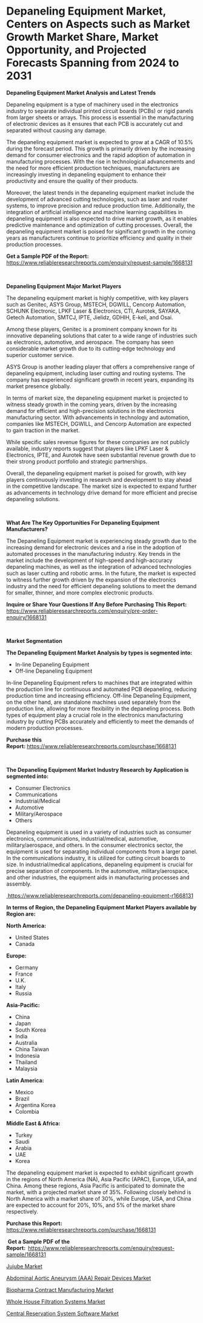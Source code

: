 <p><h1>Depaneling Equipment Market, Centers on Aspects such as Market Growth Market Share, Market Opportunity, and Projected Forecasts Spanning from 2024 to 2031</h1></p><p><strong>Depaneling Equipment Market Analysis and Latest Trends</strong></p>
<p><p>Depaneling equipment is a type of machinery used in the electronics industry to separate individual printed circuit boards (PCBs) or rigid panels from larger sheets or arrays. This process is essential in the manufacturing of electronic devices as it ensures that each PCB is accurately cut and separated without causing any damage.</p><p>The depaneling equipment market is expected to grow at a CAGR of 10.5% during the forecast period. This growth is primarily driven by the increasing demand for consumer electronics and the rapid adoption of automation in manufacturing processes. With the rise in technological advancements and the need for more efficient production techniques, manufacturers are increasingly investing in depaneling equipment to enhance their productivity and ensure the quality of their products.</p><p>Moreover, the latest trends in the depaneling equipment market include the development of advanced cutting technologies, such as laser and router systems, to improve precision and reduce production time. Additionally, the integration of artificial intelligence and machine learning capabilities in depaneling equipment is also expected to drive market growth, as it enables predictive maintenance and optimization of cutting processes. Overall, the depaneling equipment market is poised for significant growth in the coming years as manufacturers continue to prioritize efficiency and quality in their production processes.</p></p>
<p><strong>Get a Sample PDF of the Report:&nbsp;</strong> <a href="https://www.reliableresearchreports.com/enquiry/request-sample/1668131">https://www.reliableresearchreports.com/enquiry/request-sample/1668131</a></p>
<p>&nbsp;</p>
<p><strong>Depaneling Equipment Major Market Players</strong></p>
<p><p>The depaneling equipment market is highly competitive, with key players such as Genitec, ASYS Group, MSTECH, DGWILL, Cencorp Automation, SCHUNK Electronic, LPKF Laser & Electronics, CTI, Aurotek, SAYAKA, Getech Automation, SMTCJ, IPTE, Jielidz, GDHIH, E-keli, and Osai.</p><p>Among these players, Genitec is a prominent company known for its innovative depaneling solutions that cater to a wide range of industries such as electronics, automotive, and aerospace. The company has seen considerable market growth due to its cutting-edge technology and superior customer service.</p><p>ASYS Group is another leading player that offers a comprehensive range of depaneling equipment, including laser cutting and routing systems. The company has experienced significant growth in recent years, expanding its market presence globally.</p><p>In terms of market size, the depaneling equipment market is projected to witness steady growth in the coming years, driven by the increasing demand for efficient and high-precision solutions in the electronics manufacturing sector. With advancements in technology and automation, companies like MSTECH, DGWILL, and Cencorp Automation are expected to gain traction in the market.</p><p>While specific sales revenue figures for these companies are not publicly available, industry reports suggest that players like LPKF Laser & Electronics, IPTE, and Aurotek have seen substantial revenue growth due to their strong product portfolio and strategic partnerships.</p><p>Overall, the depaneling equipment market is poised for growth, with key players continuously investing in research and development to stay ahead in the competitive landscape. The market size is expected to expand further as advancements in technology drive demand for more efficient and precise depaneling solutions.</p></p>
<p>&nbsp;</p>
<p><strong>What Are The Key Opportunities For Depaneling Equipment Manufacturers?</strong></p>
<p><p>The Depaneling Equipment market is experiencing steady growth due to the increasing demand for electronic devices and a rise in the adoption of automated processes in the manufacturing industry. Key trends in the market include the development of high-speed and high-accuracy depaneling machines, as well as the integration of advanced technologies such as laser cutting and robotic arms. In the future, the market is expected to witness further growth driven by the expansion of the electronics industry and the need for efficient depaneling solutions to meet the demand for smaller, thinner, and more complex electronic products.</p></p>
<p><strong>Inquire or Share Your Questions If Any Before Purchasing This Report:</strong> <a href="https://www.reliableresearchreports.com/enquiry/pre-order-enquiry/1668131">https://www.reliableresearchreports.com/enquiry/pre-order-enquiry/1668131</a></p>
<p>&nbsp;</p>
<p><strong>Market Segmentation</strong></p>
<p><strong>The Depaneling Equipment Market Analysis by types is segmented into:</strong></p>
<p><ul><li>In-line Depaneling Equipment</li><li>Off-line Depaneling Equipment</li></ul></p>
<p><p>In-line Depaneling Equipment refers to machines that are integrated within the production line for continuous and automated PCB depaneling, reducing production time and increasing efficiency. Off-line Depaneling Equipment, on the other hand, are standalone machines used separately from the production line, allowing for more flexibility in the depaneling process. Both types of equipment play a crucial role in the electronics manufacturing industry by cutting PCBs accurately and efficiently to meet the demands of modern production processes.</p></p>
<p><strong>Purchase this Report:&nbsp;</strong><a href="https://www.reliableresearchreports.com/purchase/1668131">https://www.reliableresearchreports.com/purchase/1668131</a></p>
<p>&nbsp;</p>
<p><strong>The Depaneling Equipment Market Industry Research by Application is segmented into:</strong></p>
<p><ul><li>Consumer Electronics</li><li>Communications</li><li>Industrial/Medical</li><li>Automotive</li><li>Military/Aerospace</li><li>Others</li></ul></p>
<p><p>Depaneling equipment is used in a variety of industries such as consumer electronics, communications, industrial/medical, automotive, military/aerospace, and others. In the consumer electronics sector, the equipment is used for separating individual components from a larger panel. In the communications industry, it is utilized for cutting circuit boards to size. In industrial/medical applications, depaneling equipment is crucial for precise separation of components. In the automotive, military/aerospace, and other industries, the equipment aids in manufacturing processes and assembly.</p></p>
<p><a href="https://www.reliableresearchreports.com/depaneling-equipment-r1668131">&nbsp;https://www.reliableresearchreports.com/depaneling-equipment-r1668131</a></p>
<p><strong>In terms of Region, the Depaneling Equipment Market Players available by Region are:</strong></p>
<p>
    <p> <strong> North America: </strong>
        <ul>
            <li>United States</li>
            <li>Canada</li>
        </ul>
        </p> 
    <p> <strong> Europe: </strong>
        <ul>
            <li>Germany</li>
            <li>France</li>
            <li>U.K.</li>
            <li>Italy</li>
            <li>Russia</li>
        </ul>
        </p> 
    <p> <strong> Asia-Pacific: </strong>
        <ul>
            <li>China</li>
            <li>Japan</li>
            <li>South Korea</li>
            <li>India</li>
            <li>Australia</li>
            <li>China Taiwan</li>
            <li>Indonesia</li>
            <li>Thailand</li>
            <li>Malaysia</li>
        </ul>
        </p> 
    <p> <strong> Latin America: </strong>
        <ul>
            <li>Mexico</li>
            <li>Brazil</li>
            <li>Argentina Korea</li>
            <li>Colombia</li>
        </ul>
        </p> 
    <p> <strong> Middle East & Africa: </strong>
        <ul>
            <li>Turkey</li>
            <li>Saudi</li>
            <li>Arabia</li>
            <li>UAE</li>
            <li>Korea</li>
        </ul>
    </p>
    </p>
<p><p>The depaneling equipment market is expected to exhibit significant growth in the regions of North America (NA), Asia Pacific (APAC), Europe, USA, and China. Among these regions, Asia Pacific is anticipated to dominate the market, with a projected market share of 35%. Following closely behind is North America with a market share of 30%, while Europe, USA, and China are expected to account for 20%, 10%, and 5% of the market share respectively.</p></p>
<p><strong>Purchase this Report: </strong><a href="https://www.reliableresearchreports.com/purchase/1668131">https://www.reliableresearchreports.com/purchase/1668131</a></p>
<p>&nbsp;<strong>Get a Sample PDF of the Report:&nbsp;&nbsp;</strong><a href="https://www.reliableresearchreports.com/enquiry/request-sample/1668131">https://www.reliableresearchreports.com/enquiry/request-sample/1668131</a></p>
<p><strong></strong></p>
<p><p><a href="https://github.com/Krish2023na/Market-Research-Report-List-6/blob/main/jujube-market.md">Jujube Market</a></p><p><a href="https://www.linkedin.com/pulse/abdominal-aortic-aneurysm-aaa-repair-devices-market-segmentation-bv50f?trackingId=hxAvmgXERH6RMrj9FnUyow%3D%3D">Abdominal Aortic Aneurysm (AAA) Repair Devices Market</a></p><p><a href="https://github.com/RickHolmes3/Market-Research-Report-List-6/blob/main/biopharma-contract-manufacturing-market.md">Biopharma Contract Manufacturing Market</a></p><p><a href="https://github.com/drzsklfn31/Market-Research-Report-List-1/blob/main/whole-house-filtration-systems-market.md">Whole House Filtration Systems Market</a></p><p><a href="https://github.com/bmorecock/Market-Research-Report-List-4/blob/main/central-reservation-system-software-market.md">Central Reservation System Software Market</a></p></p>
